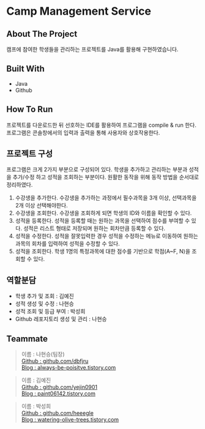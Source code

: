 # Camp Management Service

## About The Project
캠프에 참여한 학생들을 관리하는 프로젝트를 Java를 활용해 구현하였습니다.

## Built With
- Java
- Github

## How To Run
프로젝트를 다운로드한 뒤 선호하는 IDE를 활용하여 프로그램을 compile & run 한다.
프로그램은 콘솔창에서의 입력과 출력을 통해 사용자와 상호작용한다.

## 프로젝트 구성
프로그램은 크게 2가지 부분으로 구성되어 있다.
학생을 추가하고 관리하는 부분과 성적을 추가/수정 하고 성적을 조회하는 부분이다.
원활한 동작을 위해 동작 방법을 순서대로 정리하였다.

1. 수강생을 추가한다.
   수강생을 추가하는 과정에서 필수과목을 3개 이상, 선택과목을 2개 이상 선택해야한다.
2. 수강생을 조회한다.
   수강생을 조회하게 되면 학생의 ID와 이름을 확인할 수 있다.
3. 성적을 등록한다.
   성적을 등록할 때는 원하는 과목을 선택하여 점수를 부여할 수 있다. 성적은 리스트 형태로 저장되며 원하는 회차만큼 등록할 수 있다.
4. 성적을 수정한다.
   성적을 잘못입력한 경우 성적을 수정하는 메뉴로 이동하여 원하는 과목의 회차를 입력하여 성적을 수정할 수 있다.
5. 성적을 조회한다.
   학생 1명의 특정과목에 대한 점수를 기반으로 학점(A~F, N)을 조회할 수 있다.
   
## 역할분담
- 학생 추가 및 조회 : 김예진
- 성적 생성 및 수정 : 나현승
- 성적 조회 및 등급 부여 : 박성희
- Github 레포지토리 생성 및 관리 : 나현승

## Teammate
> 이름 : 나현승(팀장)  
> [Github : github.com/dbfjru](https://github.com/dbfjru)  
> [Blog : always-be-poisitve.tistory.com](https://always-be-poisitve.tistory.com/)  

> 이름 : 김예진  
> [Github : github.com/yejin0901](https://github.com/yejin0901)  
> [Blog : paint06142.tistory.com](https://paint06142.tistory.com/)

> 이름 : 박성희  
> [Github : github.com/heeegle](https://github.com/heeegle)  
> [Blog : watering-olive-trees.tistory.com](https://watering-olive-trees.tistory.com/)  

